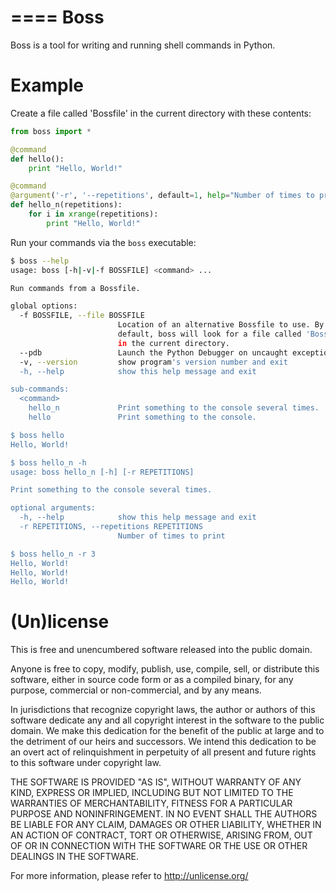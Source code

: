 ====
Boss
====

Boss is a tool for writing and running shell commands in Python.

Example
=======

Create a file called 'Bossfile' in the current directory with these contents:

```python
from boss import *

@command
def hello():
    print "Hello, World!"

@command
@argument('-r', '--repetitions', default=1, help="Number of times to print")
def hello_n(repetitions):
    for i in xrange(repetitions):
        print "Hello, World!"
```

Run your commands via the `boss` executable:

```bash
$ boss --help
usage: boss [-h|-v|-f BOSSFILE] <command> ...

Run commands from a Bossfile.

global options:
  -f BOSSFILE, --file BOSSFILE
                        Location of an alternative Bossfile to use. By
                        default, boss will look for a file called 'Bossfile'
                        in the current directory.
  --pdb                 Launch the Python Debugger on uncaught exceptions.
  -v, --version         show program's version number and exit
  -h, --help            show this help message and exit

sub-commands:
  <command>
    hello_n             Print something to the console several times.
    hello               Print something to the console.

$ boss hello
Hello, World!

$ boss hello_n -h
usage: boss hello_n [-h] [-r REPETITIONS]

Print something to the console several times.

optional arguments:
  -h, --help            show this help message and exit
  -r REPETITIONS, --repetitions REPETITIONS
                        Number of times to print

$ boss hello_n -r 3
Hello, World!
Hello, World!
Hello, World!
```


(Un)license
===========

This is free and unencumbered software released into the public domain.

Anyone is free to copy, modify, publish, use, compile, sell, or distribute this
software, either in source code form or as a compiled binary, for any purpose,
commercial or non-commercial, and by any means.

In jurisdictions that recognize copyright laws, the author or authors of this
software dedicate any and all copyright interest in the software to the public
domain. We make this dedication for the benefit of the public at large and to
the detriment of our heirs and successors. We intend this dedication to be an
overt act of relinquishment in perpetuity of all present and future rights to
this software under copyright law.

THE SOFTWARE IS PROVIDED "AS IS", WITHOUT WARRANTY OF ANY KIND, EXPRESS OR
IMPLIED, INCLUDING BUT NOT LIMITED TO THE WARRANTIES OF MERCHANTABILITY,
FITNESS FOR A PARTICULAR PURPOSE AND NONINFRINGEMENT.  IN NO EVENT SHALL THE
AUTHORS BE LIABLE FOR ANY CLAIM, DAMAGES OR OTHER LIABILITY, WHETHER IN AN
ACTION OF CONTRACT, TORT OR OTHERWISE, ARISING FROM, OUT OF OR IN CONNECTION
WITH THE SOFTWARE OR THE USE OR OTHER DEALINGS IN THE SOFTWARE.

For more information, please refer to <http://unlicense.org/>
